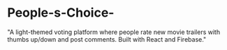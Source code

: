 # People-s-Choice-
"A light-themed voting platform where people rate new movie trailers with thumbs up/down and post comments. Built with React and Firebase."
